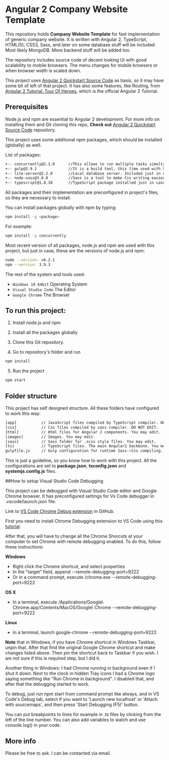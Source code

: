 # Angular 2 Company Website Template

This repository holds **Company Website Template** for fast implementation of generic company website.
It is written with Angular 2, TypeScript, HTML(5), CSS3, Sass, and later on some database stuff
will be included. Most likely MongoDB. More backend stuff will be added too.

The repository includes source code of decent looking UI with good scalability to mobile browsers. 
The menu changes for mobile browsers or when browser width is scaled down.

This project uses [Angular 2 Quickstart Source Code](https://github.com/angular/quickstart) as basis,
so it may have some bit of left of that project. 
It has also some features, like Routing, from
[Angular 2 Tutorial: Tour Of Heroes](https://angular.io/docs/ts/latest/tutorial/), 
which is the official Angular 2 Tutorial.

## Prerequisites

Node.js and npm are essential to Angular 2 development. 
For more info on installing them and Git cloning this repo, 
**Check out** [Angular 2 Quickstart Source Code](https://github.com/angular/quickstart) repository.

This project uses some additional npm packages, which should be installed (globally) as well. 

List of packages:
```bash
+-- concurrently@2.1.0      //This allows to run multiple tasks simultaneously when starting local server.
+-- gulp@3.9.1              //It is a build tool, this time used with Sass configuration.
+-- lite-server@2.2.0       //Local database server. Included just in case.
+-- node-sass@3.8.0         //Sass is a tool to make Css writing easier and better. Compiles scss->css.
+-- typescript@1.8.10       //TypeScript package installed just in case.
```

All packages and their implementation are preconfigured in project's files, 
so they are necessary to install.

You can install packages globally with npm by typing:
```bash
npm install -g <package>
```

For example:
```bash
npm install -g concurrently
```

Most recent version of all packages, node.js and npm are used with this project, 
but just in case, these are the versions of node.js and npm:
```bash
node --version: v6.2.1
npm --version: 3.9.3
```

The rest of the system and tools used:
* `Windows 10 64bit`    Operating System
* `Visual Studio Code`  The Editor
* `Google Chrome`       The Browser

## To run this project:

1) Install node.js and npm

2) Install all the packages globally

3) Clone this Git repository.

4) Go to repository's folder and run 

```bash
npm install
```

5) Run the project
```bash
npm start
```

## Folder structure

This project has self designed structure. 
All these folders have configured to work this way:

```bash
[app]           // JavaScript files compiled by TypeScript compiler. DO NOT EDIT.
[css]           // Css files compiled by sass compiler. DO NOT EDIT.
[html]          // Html files for Angular 2 components. You may edit.
[images]        // Images. You may edit.
[sass]          // Sass folder for .scss style files. You may edit.
[ts]            // TypeScript files. The main Angular2 backbone. You may edit.
gulpfile.js     // Gulp configuration for runtime Sass->Css compiling. DO NOT EDIT.
```

This is just a guideline, so you know how to work with this project. All the configurations
are set to **package.json**, **tsconfig.json** and **systemjs.config.js** files.

##How to setup Visual Studio Code Debugging

This project can be debugged with Visual Studio Code editor and Google Chrome browser. It has preconfigured settings for Vs Code debugger
in .vscode/launch.json file.

Link to [VS Code Chrome Debug extension](https://github.com/Microsoft/vscode-chrome-debug) in GitHub.

First you need to install Chrome Debugging extension to VS Code using this [tutorial](https://code.visualstudio.com/blogs/2016/02/23/introducing-chrome-debugger-for-vs-code).

After that, you will have to change all the Chrome Shorcuts at your computer to set Chrome with remote debugging enabled.
To do this, follow these instructions:

**Windows**

* Right click the Chrome shortcut, and select properties
* In the "target" field, append --remote-debugging-port=9222
* Or in a command prompt, execute <path to chrome>/chrome.exe --remote-debugging-port=9222

**OS X**

* In a terminal, execute /Applications/Google\ Chrome.app/Contents/MacOS/Google\ Chrome --remote-debugging-port=9222

**Linux**

* In a terminal, launch google-chrome --remote-debugging-port=9222

**Note** that in Windows, if you have Chrome shortcut in Windows Taskbar, unpin that. 
After that find the original Google Chrome shortcut and make changes listed above. 
Then pin the shortcut back to Taskbar if you wish. I am not sure if this is required step, but I did it. 

Another thing in Windows: I had Chrome running in background even if I shut it down. 
Next to the clock in hidden Tray icons I had a Chrome logo saying something like "Run Chrome in background".
I disabled that, and after that the debugging started to work.

To debug, just run npm start from command prompt like always, and in VS Code's Debug tab, 
select if you want to 'Launch new localhost' or 'Attach with sourcemaps', and then press 'Start Debugging (F5)' button. 

You can put breakpoints to lines for example in .ts files by clicking from the left of the line number. You can also add variables to watch 
and use console.log() in your code.

## More info

Please be free to ask. I can be contacted via email.